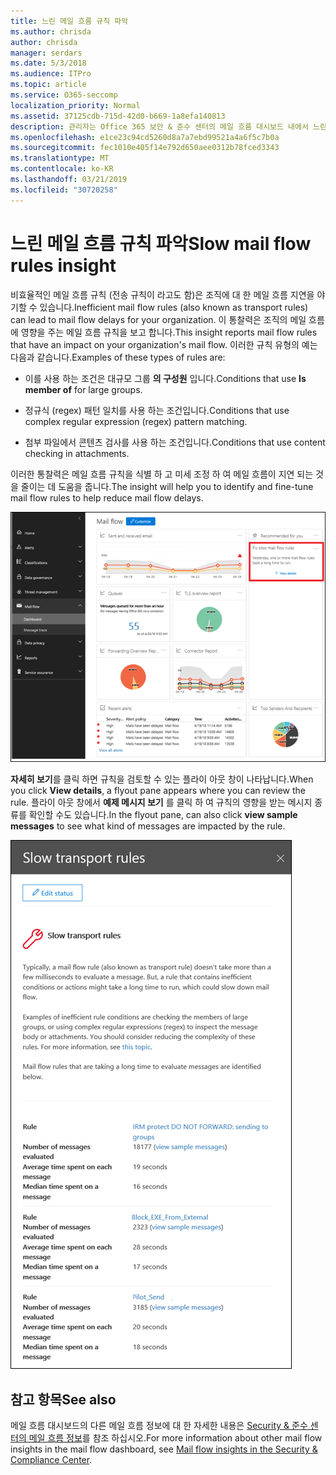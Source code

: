 ```yaml
---
title: 느린 메일 흐름 규칙 파악
ms.author: chrisda
author: chrisda
manager: serdars
ms.date: 5/3/2018
ms.audience: ITPro
ms.topic: article
ms.service: O365-seccomp
localization_priority: Normal
ms.assetid: 37125cdb-715d-42d0-b669-1a8efa140813
description: 관리자는 Office 365 보안 & 준수 센터의 메일 흐름 대시보드 내에서 느린 메일 흐름 규칙에 대해 알아볼 수 있습니다.
ms.openlocfilehash: e1ce23c94cd5260d8a7a7ebd99521a4a6f5c7b0a
ms.sourcegitcommit: fec1010e405f14e792d650aee0312b78fced3343
ms.translationtype: MT
ms.contentlocale: ko-KR
ms.lasthandoff: 03/21/2019
ms.locfileid: "30720258"
---
```

# <a name="slow-mail-flow-rules-insight"></a><span data-ttu-id="4d4dc-103">느린 메일 흐름 규칙 파악</span><span class="sxs-lookup"><span data-stu-id="4d4dc-103">Slow mail flow rules insight</span></span>

<span data-ttu-id="4d4dc-104">비효율적인 메일 흐름 규칙 (전송 규칙이 라고도 함)은 조직에 대 한 메일 흐름 지연을 야기할 수 있습니다.</span><span class="sxs-lookup"><span data-stu-id="4d4dc-104">Inefficient mail flow rules (also known as transport rules) can lead to mail flow delays for your organization.</span></span> <span data-ttu-id="4d4dc-105">이 통찰력은 조직의 메일 흐름에 영향을 주는 메일 흐름 규칙을 보고 합니다.</span><span class="sxs-lookup"><span data-stu-id="4d4dc-105">This insight reports mail flow rules that have an impact on your organization's mail flow.</span></span> <span data-ttu-id="4d4dc-106">이러한 규칙 유형의 예는 다음과 같습니다.</span><span class="sxs-lookup"><span data-stu-id="4d4dc-106">Examples of these types of rules are:</span></span>

- <span data-ttu-id="4d4dc-107">이를 사용 하는 조건은 대규모 그룹 **의 구성원** 입니다.</span><span class="sxs-lookup"><span data-stu-id="4d4dc-107">Conditions that use **Is member of** for large groups.</span></span>

- <span data-ttu-id="4d4dc-108">정규식 (regex) 패턴 일치를 사용 하는 조건입니다.</span><span class="sxs-lookup"><span data-stu-id="4d4dc-108">Conditions that use complex regular expression (regex) pattern matching.</span></span>

- <span data-ttu-id="4d4dc-109">첨부 파일에서 콘텐츠 검사를 사용 하는 조건입니다.</span><span class="sxs-lookup"><span data-stu-id="4d4dc-109">Conditions that use content checking in attachments.</span></span>

<span data-ttu-id="4d4dc-110">이러한 통찰력은 메일 흐름 규칙을 식별 하 고 미세 조정 하 여 메일 흐름이 지연 되는 것을 줄이는 데 도움을 줍니다.</span><span class="sxs-lookup"><span data-stu-id="4d4dc-110">The insight will help you to identify and fine-tune mail flow rules to help reduce mail flow delays.</span></span>

![Office 365 보안 & 준수 센터의 메일 흐름 대시보드를 통한 메일 흐름 규칙에 대 한 자세한 정보](media/1dd90faa-f065-4b10-8b47-d35dc127fc26.png)

<span data-ttu-id="4d4dc-112">**자세히 보기**를 클릭 하면 규칙을 검토할 수 있는 플라이 아웃 창이 나타납니다.</span><span class="sxs-lookup"><span data-stu-id="4d4dc-112">When you click **View details**, a flyout pane appears where you can review the rule.</span></span> <span data-ttu-id="4d4dc-113">플라이 아웃 창에서 **예제 메시지 보기** 를 클릭 하 여 규칙의 영향을 받는 메시지 종류를 확인할 수도 있습니다.</span><span class="sxs-lookup"><span data-stu-id="4d4dc-113">In the flyout pane, can also click **view sample messages** to see what kind of messages are impacted by the rule.</span></span>

![메일 흐름 대시보드의 느린 메일 흐름 규칙 이해에서 세부 정보 보기를 클릭 한 후의 플라이 아웃 창](media/2cbd43b7-1f21-4338-a70c-7b50de5c69cd.png)

## <a name="see-also"></a><span data-ttu-id="4d4dc-115">참고 항목</span><span class="sxs-lookup"><span data-stu-id="4d4dc-115">See also</span></span>

<span data-ttu-id="4d4dc-116">메일 흐름 대시보드의 다른 메일 흐름 정보에 대 한 자세한 내용은 [Security & 준수 센터의 메일 흐름 정보](mail-flow-insights.md)를 참조 하십시오.</span><span class="sxs-lookup"><span data-stu-id="4d4dc-116">For more information about other mail flow insights in the mail flow dashboard, see [Mail flow insights in the Security & Compliance Center](mail-flow-insights.md).</span></span>
